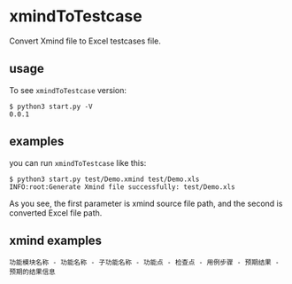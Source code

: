 # xmindToTestcase
Convert Xmind file to Excel testcases file.

## usage

To see ``xmindToTestcase`` version:

```shell
$ python3 start.py -V
0.0.1
```

## examples
you can run ``xmindToTestcase`` like this:
```shell
$ python3 start.py test/Demo.xmind test/Demo.xls
INFO:root:Generate Xmind file successfully: test/Demo.xls
```
As you see, the first parameter is xmind source file path, and the second is converted Excel file path.

## xmind examples
```shell
功能模块名称 - 功能名称 - 子功能名称 - 功能点 - 检查点 - 用例步骤 - 预期结果 - 预期的结果信息

```
